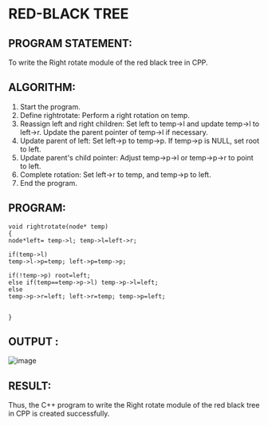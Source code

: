 # RED-BLACK TREE
## PROGRAM STATEMENT:

To write the Right rotate module of the red black tree in CPP.

## ALGORITHM:  

1.	Start the program.
2.	Define rightrotate: Perform a right rotation on temp.
3.	Reassign left and right children: Set left to temp->l and update temp->l to left->r. Update the parent pointer of temp->l if necessary.
4.	Update parent of left: Set left->p to temp->p. If temp->p is NULL, set root to left.
5.	Update parent's child pointer: Adjust temp->p->l or temp->p->r to point to left.
6.	Complete rotation: Set left->r to temp, and temp->p to left.
7.	End the program.

## PROGRAM:
```
void rightrotate(node* temp)
{
node*left= temp->l; temp->l=left->r;

if(temp->l)
temp->l->p=temp; left->p=temp->p;

if(!temp->p) root=left;
else if(temp==temp->p->l) temp->p->l=left;
else
temp->p->r=left; left->r=temp; temp->p=left;


}
 ```
## OUTPUT :
![image](https://github.com/user-attachments/assets/079b19f9-ca13-46a5-b36c-f91a9fdb634b)

## RESULT:

Thus, the C++ program to write the Right rotate module of the red black tree in CPP is created successfully.


